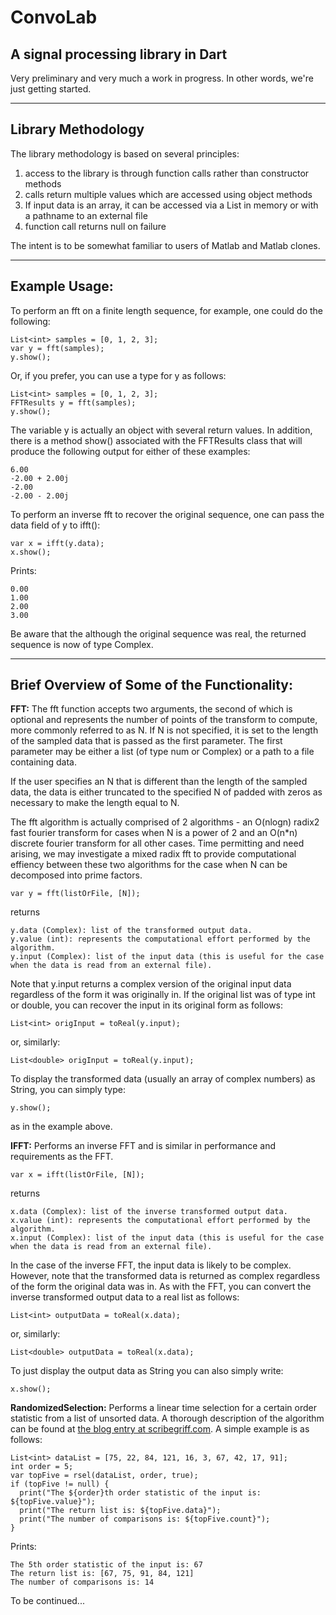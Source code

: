 # ConvoLab #

## A signal processing library in Dart ##

Very preliminary and very much a work in progress.  In other words, we're just getting started.  

----------

## Library Methodology ##
The library methodology is based on several principles: 

1.  access to the library is through function calls rather than constructor methods
2.  calls return multiple values which are accessed using object methods
3.  If input data is an array, it can be accessed via a List in memory or with a pathname to an external file
4.  function call returns null on failure

The intent is to be somewhat familiar to users of Matlab and Matlab clones.

----------  
## Example Usage: ##
To perform an fft on a finite length sequence, for example, one could do the following:

    List<int> samples = [0, 1, 2, 3];
    var y = fft(samples);
    y.show();

Or, if you prefer, you can use a type for y as follows:

    List<int> samples = [0, 1, 2, 3];
    FFTResults y = fft(samples);
    y.show();

The variable y is actually an object with several return values.  In addition, there is a method show() associated with the FFTResults class that will produce the following output for either of these examples:

    6.00
    -2.00 + 2.00j
    -2.00
    -2.00 - 2.00j

To perform an inverse fft to recover the original sequence, one can pass the data field of y to ifft():

    var x = ifft(y.data);
    x.show();

Prints:

    0.00
    1.00
    2.00
    3.00

Be aware that the although the original sequence was real, the returned sequence is now of type Complex.

----------

## Brief Overview of Some of the Functionality: ##

**FFT:**  The fft function accepts two arguments, the second of which is optional and represents the number of points of the transform to compute, more commonly referred to as N.  If N is not specified, it is set to the length of the sampled data that is passed as the first parameter.  The first parameter may be either a list (of type num or Complex) or a path to a file containing data.

If the user specifies an N that is different than the length of the sampled data, the data is either truncated to the specified N of padded with zeros as necessary to make the length equal to N.

The fft algorithm is actually comprised of 2 algorithms - an O(nlogn) radix2 fast fourier transform for cases when N is a power of 2 and an O(n*n) discrete fourier transform for all other cases.  Time permitting and need arising, we may investigate a mixed radix fft to provide computational effiency between these two algorithms for the case when N can be decomposed into prime factors.

    var y = fft(listOrFile, [N]);

returns

    y.data (Complex): list of the transformed output data.
    y.value (int): represents the computational effort performed by the algorithm.
    y.input (Complex): list of the input data (this is useful for the case when the data is read from an external file).  

Note that y.input returns a complex version of the original input data regardless of the form it was originally in.  If the original list was of type int or double, you can recover the input in its original form as follows:

    List<int> origInput = toReal(y.input);

or, similarly:

    List<double> origInput = toReal(y.input);

To display the transformed data (usually an array of complex numbers) as String, you can simply type:

    y.show();

as in the example above.  

**IFFT:**  Performs an inverse FFT and is similar in performance and requirements as the FFT.

    var x = ifft(listOrFile, [N]);

returns

    x.data (Complex): list of the inverse transformed output data.
    x.value (int): represents the computational effort performed by the algorithm.
    x.input (Complex): list of the input data (this is useful for the case when the data is read from an external file). 

In the case of the inverse FFT, the input data is likely to be complex.  However, note that the transformed data is returned as complex regardless of the form the original data was in.  As with the FFT, you can convert the inverse transformed output data to a real list as follows:

    List<int> outputData = toReal(x.data);

or, similarly:

    List<double> outputData = toReal(x.data);

To just display the output data as String you can also simply write:

    x.show();

 

**RandomizedSelection:**  Performs a linear time selection for a certain order statistic from a list of unsorted data.  A thorough description of the algorithm can be found at [the blog entry at scribegriff.com](http://http://www.scribegriff.com/studios/index.php?post/2012/05/31/A-Linear-Time-Randomized-Selection-Algorithm-in-Dart "Linear Time Randomized Selection Algorithm").  A simple example is as follows:

    List<int> dataList = [75, 22, 84, 121, 16, 3, 67, 42, 17, 91];
    int order = 5;
    var topFive = rsel(dataList, order, true);
    if (topFive != null) {
      print("The ${order}th order statistic of the input is: ${topFive.value}");
      print("The return list is: ${topFive.data}");
      print("The number of comparisons is: ${topFive.count}");
    }

Prints:

    The 5th order statistic of the input is: 67
    The return list is: [67, 75, 91, 84, 121]
    The number of comparisons is: 14

To be continued...






